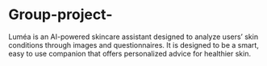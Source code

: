 # Group-project-
Luméa is an AI-powered skincare assistant designed to analyze users’ skin conditions through images and questionnaires. It is designed to be a smart, easy to use companion that offers personalized advice for healthier skin.
